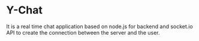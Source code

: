 # Y-Chat
It is a real time chat application based on node.js for backend and socket.io API to create the connection between the server and the user.
